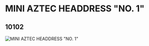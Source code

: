 # MINI AZTEC HEADDRESS "NO. 1"
## 10102
![MINI AZTEC HEADDRESS "NO. 1"](https://lc-www-live-s.legocdn.com/media/bricks/5/2/6013199.jpg)